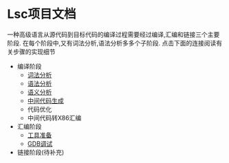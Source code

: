 Lsc项目文档
=============

一种高级语言从源代码到目标代码的编译过程需要经过编译,汇编和链接三个主要阶段. 在每个阶段中,又有词法分析,语法分析多多个子阶段. 点击下面的连接阅读有关步骤的实现细节

- 编译阶段
    - [词法分析](./compile/LexicalAnalysis.md)
    - [语法分析](./compile/GrammaticalAnalysis.md)
    - [语义分析](./compile/SemanticAnalysis.md)
    - [中间代码生成](./compile/InterCodeGenerate.md)
    - 代码优化
    - 中间代码转X86汇编
- 汇编阶段
    - [工具准备](./ass/tools.md)
    - [GDB调试](./ass/gdb.md)
- 链接阶段(待补充)
